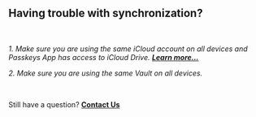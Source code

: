 <!-- 
---
title: Having trouble with synchronization?
--- 
-->

## **Having trouble with synchronization?**

<br />

*1. Make sure you are using the same iCloud account on all devices and Passkeys App has access to iCloud Drive. [**Learn more...**](passkeys://faq?question=0004)*

*2. Make sure you are using the same Vault on all devices.*

<br />

Still have a question?
[**Contact Us**](passkeys://contact?subject=Having%20trouble%20with%20synchronization%3F)